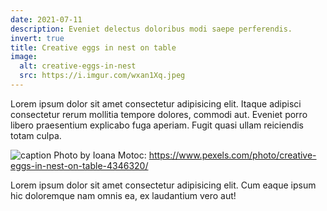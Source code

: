 ```yaml
---
date: 2021-07-11
description: Eveniet delectus doloribus modi saepe perferendis.
invert: true
title: Creative eggs in nest on table
image:
  alt: creative-eggs-in-nest
  src: https://i.imgur.com/wxan1Xq.jpeg
---
```


Lorem ipsum dolor sit amet consectetur adipisicing elit. Itaque adipisci consectetur rerum mollitia tempore dolores, commodi aut. Eveniet porro libero praesentium explicabo fuga aperiam. Fugit quasi ullam reiciendis totam culpa.

![caption](https://i.imgur.com/wxan1Xq.jpeg)
Photo by Ioana Motoc: https://www.pexels.com/photo/creative-eggs-in-nest-on-table-4346320/

Lorem ipsum dolor sit amet consectetur adipisicing elit. Cum eaque ipsum hic doloremque nam omnis ea, ex laudantium vero aut!
